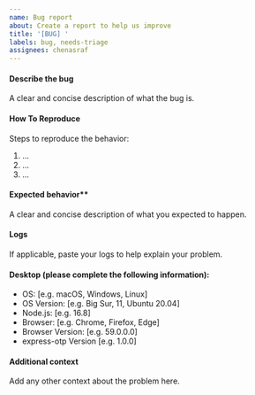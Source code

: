 ```yaml
---
name: Bug report
about: Create a report to help us improve
title: '[BUG] '
labels: bug, needs-triage
assignees: chenasraf
---
```


#### Describe the bug

A clear and concise description of what the bug is.

#### How To Reproduce

Steps to reproduce the behavior:

1. ...
2. ...
3. ...

#### Expected behavior\*\*

A clear and concise description of what you expected to happen.

#### Logs

If applicable, paste your logs to help explain your problem.

#### Desktop (please complete the following information):

- OS: [e.g. macOS, Windows, Linux]
- OS Version: [e.g. Big Sur, 11, Ubuntu 20.04]
- Node.js: [e.g. 16.8]
- Browser: [e.g. Chrome, Firefox, Edge]
- Browser Version: [e.g. 59.0.0.0]
- express-otp Version [e.g. 1.0.0]

#### Additional context

Add any other context about the problem here.
